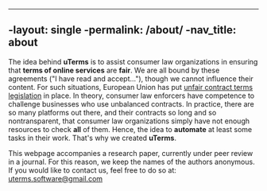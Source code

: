 ----
 -layout: single
 -permalink: /about/
 -nav_title: about
 ----

The idea behind **uTerms** is to assist consumer law organizations in ensuring that **terms of online services** are **fair**. We are all bound by these agreements ("I have read and accept..."), though we cannot influence their content. For such situations, European Union has put [unfair contract terms legislation](http://ec.europa.eu/consumers/consumer_rights/rights-contracts/unfair-contract/index_en.htm) in place. In theory, consumer law enforcers have competence to challenge businesses who use unbalanced contracts. In practice, there are so many platforms out there, and their contracts so long and so nontransparent, that consumer law organizations simply have not enough resources to check **all** of them. Hence, the idea to **automate** at least some tasks in their work. That's why we created **uTerms**.

This webpage accompanies a research paper, currently under peer review in a journal. For this reason, we keep the names of the authors anonymous. If you would like to contact us, feel free to do so at: uterms.software@gmail.com
